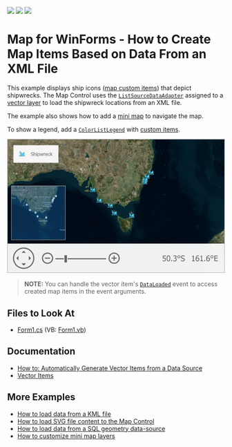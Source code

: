<!-- default badges list -->
![](https://img.shields.io/endpoint?url=https://codecentral.devexpress.com/api/v1/VersionRange/128576904/18.1.3%2B)
[![](https://img.shields.io/badge/Open_in_DevExpress_Support_Center-FF7200?style=flat-square&logo=DevExpress&logoColor=white)](https://supportcenter.devexpress.com/ticket/details/E4687)
[![](https://img.shields.io/badge/📖_How_to_use_DevExpress_Examples-e9f6fc?style=flat-square)](https://docs.devexpress.com/GeneralInformation/403183)
<!-- default badges end -->

# Map for WinForms - How to Create Map Items Based on Data From an XML File

This example displays ship icons ([map custom items](https://docs.devexpress.com/WindowsForms/DevExpress.XtraMap.MapCustomElement?p=netframework)) that depict shipwrecks. The Map Control uses the [`ListSourceDataAdapter`](https://docs.devexpress.com/WindowsForms/DevExpress.XtraMap.ListSourceDataAdapter?p=netframework) assigned to a [vector layer](https://docs.devexpress.com/WindowsForms/DevExpress.XtraMap.VectorItemsLayer?p=netframework) to load the shipwreck locations from an XML file.

The example also shows how to add a [mini map](https://docs.devexpress.com/WindowsForms/17683/controls-and-libraries/map-control/visual-elements/mini-map?p=netframework) to navigate the map. 

To show a legend, add a [`ColorListLegend`](https://docs.devexpress.com/WindowsForms/DevExpress.XtraMap.ColorListLegend) with [custom items](https://docs.devexpress.com/WindowsForms/DevExpress.XtraMap.ColorListLegend.CustomItems).

![A map with wrecked ship locations](Images/resulting-map.png)

> **NOTE:** You can handle the vector item's [`DataLoaded`](https://docs.devexpress.com/WindowsForms/DevExpress.XtraMap.LayerBase.DataLoaded) event to access created map items in the event arguments.

## Files to Look At

* [Form1.cs](./CS/WinForms_MapControl_ListAdapter/Form1.cs) (VB: [Form1.vb](./VB/WinForms_MapControl_ListAdapter/Form1.vb))

## Documentation

* [How to: Automatically Generate Vector Items from a Data Source](https://docs.devexpress.com/WindowsForms/15220/controls-and-libraries/map-control/examples/vector-data/providing-data/how-to-automatically-generate-vector-items-from-a-datasource)
* [Vector Items](https://docs.devexpress.com/WindowsForms/15091/controls-and-libraries/map-control/vector-data/vector-items?p=netframework)

## More Examples

* [How to load data from a KML file](https://github.com/DevExpress-Examples/how-to-load-data-from-a-kml-file-t140303)
* [How to load SVG file content to the Map Control](https://github.com/DevExpress-Examples/how-to-load-svg-file-content-to-the-map-control-t312482)
* [How to load data from a SQL geometry data-source](https://github.com/DevExpress-Examples/how-to-load-data-from-a-sql-geometry-data-source-t175898)
* [How to customize mini map layers](https://github.com/DevExpress-Examples/how-to-customize-mini-map-layers-t201418)
